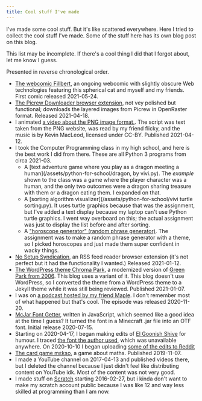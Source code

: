```yaml
---
title: Cool stuff I've made
---
```

I've made some cool stuff. But it's like scattered everywhere. Here I tried to collect the cool stuff I've made. Some of the stuff here has its own blog post on this blog.

This list may be incomplete. If there's a cool thing I did that I forgot about, let me know I guess.

Presented in reverse chronological order.
- [The webcomic Fillbert](https://mincerafter42.github.io/fillbert), an ongoing webcomic with slightly obscure Web technologies featuring this spherical cat and myself and my friends. First comic released 2021-05-24.
- [The Picrew Downloader browser extension](https://github.com/mincerafter42/picrew-downloader), not vey polished but functional; downloads the layered images from Picrew in OpenRaster format. Released 2021-04-18.
- I animated [a video about the PNG image format.](/assets/png.mp4). The script was text taken from the PNG website, was read by my friend flicky, and the music is by Kevin MacLeod, licensed under CC-BY. Published 2021-04-12.
- I took the Computer Programming class in my high school, and here is the best work I did from there. These are all Python 3 programs from circa 2021-03.
  - A [text adventure game where you play as a dragon meeting a human](/assets/python-for-school/dragon, by vivi.py). The _example_ shown to the class was a game where the player character was a human, and the only two outcomes were a dragon sharing treasure with them or a dragon eating them. I expanded on that.
  - A [sorting algorithm visualizer](/assets/python-for-school/vivi turtle sorting.py). It uses turtle graphics because that was the assignment, but I've added a text display because my laptop can't use Python turtle graphics. I went way overboard on this; the actual assignment was just to display the list before and after sorting.
  - A ["horoscope generator" (random phrase generator)](/assets/python-for-school/horoscope_Viatrix.py). The assignment was to make a random phrase generator with a theme, so I picked horoscopes and just made them super confident in wacky things.
- [No Setup Syndication](https://github.com/mincerafter42/no-setup-syndication), an RSS feed reader browser extension (it's not perfect but it had the functionality I wanted.) Released 2021-01-12.
- [The WordPress theme Chroma Park](https://wordpress.org/themes/chroma-park/), a modernized version of [Green Park from 2006](https://cordobo.com/free-wordpress-templates/cordobo-green-park/). This blog uses a variant of it. This blog doesn't use WordPress, so I converted the theme from a WordPress theme to a Jekyll theme while it was still being reviewed. Published 2021-01-07.
- I was on [a podcast hosted by my friend Maple](https://anchor.fm/maplestrip/episodes/Not-a-Date-at-the-Magic-Comic-Book-Shop-w-Viatrix-emq1ll). I don't remember most of what happened but that's cool. The episode was released 2020-11-20.
- [McJar Font Getter](https://github.com/mincerafter42/mcjarfontgetter), written in JavaScript, which seemed like a good idea at the time I guess? It turned the font in a Minecraft .jar file into an OTF font. Initial release 2020-07-15.
- Starting on 2020-04-17, I began making edits of [El Goonish Shive](https://egscomics.com) for humour. I traced [the font the author used](/assets/L.E.G.S.ttf), which was unavailable anywhere. On 2020-10-10 I began uploading [some of the edits to Reddit](https://i.reddit.com/search?q=author:mincerafter42+subreddit:elgoonishshiveedits)
- [The card game mɛkso](https://www.thegamecrafter.com/games/m%C9%9Bkso), a game about maths. Published 2019-11-07.
- I made a YouTube channel on 2017-04-13 and published videos there, but I deleted the channel because I just didn't feel like distributing content on YouTube idk. Most of the content was not very good.
- I made stuff on [Scratch](https://scratch.mit.edu) starting 2016-02-27, but i kinda don't want to make my scratch account public because I was like 12 and way less skilled at programming than I am now.
